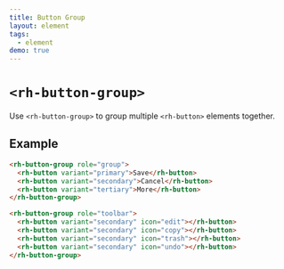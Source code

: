```yaml
---
title: Button Group
layout: element
tags:
  - element
demo: true
---
```


# `<rh-button-group>`

Use `<rh-button-group>` to group multiple `<rh-button>` elements together.

## Example

```html preview
<rh-button-group role="group">
  <rh-button variant="primary">Save</rh-button>
  <rh-button variant="secondary">Cancel</rh-button>
  <rh-button variant="tertiary">More</rh-button>
</rh-button-group>

<rh-button-group role="toolbar">
  <rh-button variant="secondary" icon="edit"></rh-button>
  <rh-button variant="secondary" icon="copy"></rh-button>
  <rh-button variant="secondary" icon="trash"></rh-button>
  <rh-button variant="secondary" icon="undo"></rh-button>
</rh-button-group>
